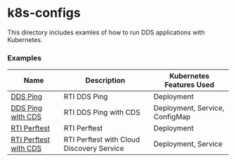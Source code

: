 # k8s-configs
This directory includes examles of how to run DDS applications with Kubernetes. 

### Examples

|Name | Description | Kubernetes Features Used |
------------- | ------------- | ------------  |
|[DDS Ping](ddsping/) | RTI DDS Ping | Deployment  |
|[DDS Ping with CDS](ddsping_cds/) | RTI DDS Ping with CDS | Deployment, Service, ConfigMap |
|[RTI Perftest](perftest/) | RTI Perftest | Deployment|
|[RTI Perftest with CDS](perftest_cds/) | RTI Perftest with Cloud Discovery Service | Deployment, Service | 
